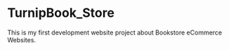 # TurnipBook_Store
This is my first development website project about Bookstore eCommerce Websites.
